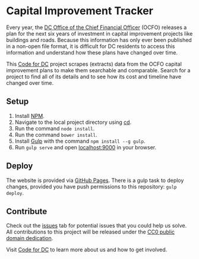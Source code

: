 # Capital Improvement Tracker

Every year, the [DC Office of the Chief Financial Officer](http://cfo.dc.gov/) (OCFO) releases a plan for the next six years of investment in capital improvement projects like buildings and roads. Because this information has only ever been published in a non-open file format, it is difficult for DC residents to access this information and understand how these plans have changed over time.

This [Code for DC](http://codefordc.org/) project scrapes (extracts) data from the OCFO capital improvement plans to make them searchable and comparable. Search for a project to find all of its details and to see how its cost and timeline have changed over time.

## Setup

1. Install [NPM](https://www.npmjs.com).
2. Navigate to the local project directory using [cd](http://en.wikipedia.org/wiki/CHDIR).
3. Run the command `node install`.
4. Run the command `bower install`.
5. Install [Gulp](http://gulpjs.com) with the command `npm install --g gulp`.
6. Run `gulp serve` and open [localhost:9000](localhost:9000) in your browser.

## Deploy

The website is provided via [GitHub Pages](https://pages.github.com/). There is a gulp task to deploy changes, provided you have push permissions to this repository: `gulp deploy`.

## Contribute

Check out the [issues](https://github.com/codefordc/capital-improvement/issues) tab for potential issues that you could help us solve. All contributions to this project will be released under the [CC0 public domain dedication](https://github.com/codefordc/capital-improvement/blob/master/LICENSE.txt).

Visit [Code for DC](http://codefordc.org/) to learn more about us and how to get involved.

